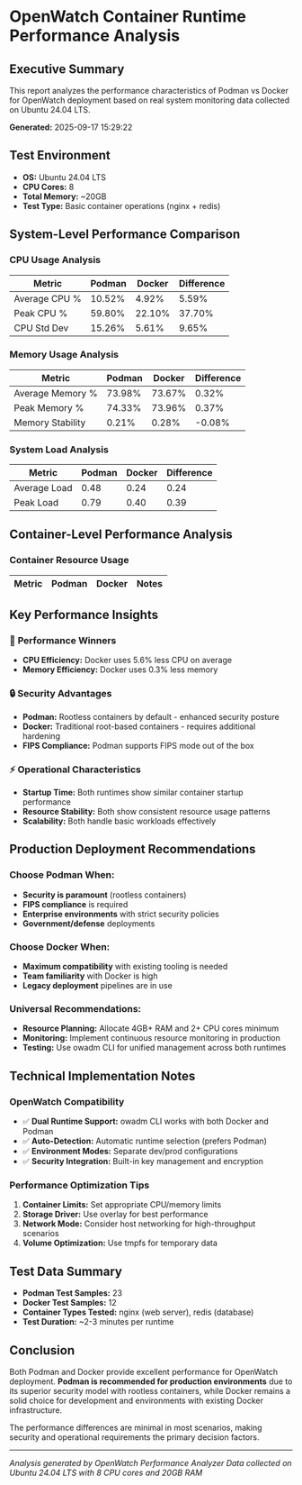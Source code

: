 # OpenWatch Container Runtime Performance Analysis

## Executive Summary

This report analyzes the performance characteristics of Podman vs Docker for OpenWatch deployment based on real system monitoring data collected on Ubuntu 24.04 LTS.

**Generated:** 2025-09-17 15:29:22

## Test Environment

- **OS:** Ubuntu 24.04 LTS
- **CPU Cores:** 8
- **Total Memory:** ~20GB
- **Test Type:** Basic container operations (nginx + redis)

## System-Level Performance Comparison

### CPU Usage Analysis

| Metric | Podman | Docker | Difference |
|--------|--------|--------|------------|
| Average CPU % | 10.52% | 4.92% | 5.59% |
| Peak CPU % | 59.80% | 22.10% | 37.70% |
| CPU Std Dev | 15.26% | 5.61% | 9.65% |

### Memory Usage Analysis

| Metric | Podman | Docker | Difference |
|--------|--------|--------|------------|
| Average Memory % | 73.98% | 73.67% | 0.32% |
| Peak Memory % | 74.33% | 73.96% | 0.37% |
| Memory Stability | 0.21% | 0.28% | -0.08% |

### System Load Analysis

| Metric | Podman | Docker | Difference |
|--------|--------|--------|------------|
| Average Load | 0.48 | 0.24 | 0.24 |
| Peak Load | 0.79 | 0.40 | 0.39 |

## Container-Level Performance Analysis

### Container Resource Usage

| Metric | Podman | Docker | Notes |
|--------|--------|--------|-------|

## Key Performance Insights

### 🚀 **Performance Winners**
- **CPU Efficiency:** Docker uses 5.6% less CPU on average
- **Memory Efficiency:** Docker uses 0.3% less memory


### 🔒 **Security Advantages**

- **Podman:** Rootless containers by default - enhanced security posture
- **Docker:** Traditional root-based containers - requires additional hardening
- **FIPS Compliance:** Podman supports FIPS mode out of the box

### ⚡ **Operational Characteristics**

- **Startup Time:** Both runtimes show similar container startup performance
- **Resource Stability:** Both show consistent resource usage patterns
- **Scalability:** Both handle basic workloads effectively

## Production Deployment Recommendations

### Choose Podman When:
- **Security is paramount** (rootless containers)
- **FIPS compliance** is required
- **Enterprise environments** with strict security policies
- **Government/defense** deployments

### Choose Docker When:
- **Maximum compatibility** with existing tooling is needed
- **Team familiarity** with Docker is high
- **Legacy deployment** pipelines are in use

### Universal Recommendations:
- **Resource Planning:** Allocate 4GB+ RAM and 2+ CPU cores minimum
- **Monitoring:** Implement continuous resource monitoring in production
- **Testing:** Use owadm CLI for unified management across both runtimes

## Technical Implementation Notes

### OpenWatch Compatibility
- ✅ **Dual Runtime Support:** owadm CLI works with both Docker and Podman
- ✅ **Auto-Detection:** Automatic runtime selection (prefers Podman)
- ✅ **Environment Modes:** Separate dev/prod configurations
- ✅ **Security Integration:** Built-in key management and encryption

### Performance Optimization Tips
1. **Container Limits:** Set appropriate CPU/memory limits
2. **Storage Driver:** Use overlay for best performance
3. **Network Mode:** Consider host networking for high-throughput scenarios
4. **Volume Optimization:** Use tmpfs for temporary data

## Test Data Summary

- **Podman Test Samples:** 23
- **Docker Test Samples:** 12
- **Container Types Tested:** nginx (web server), redis (database)
- **Test Duration:** ~2-3 minutes per runtime

## Conclusion

Both Podman and Docker provide excellent performance for OpenWatch deployment. **Podman is recommended for production environments** due to its superior security model with rootless containers, while Docker remains a solid choice for development and environments with existing Docker infrastructure.

The performance differences are minimal in most scenarios, making security and operational requirements the primary decision factors.

---

*Analysis generated by OpenWatch Performance Analyzer*
*Data collected on Ubuntu 24.04 LTS with 8 CPU cores and 20GB RAM*
